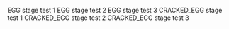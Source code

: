 EGG stage test 1
EGG stage test 2
EGG stage test 3
CRACKED_EGG stage test 1
CRACKED_EGG stage test 2
CRACKED_EGG stage test 3
